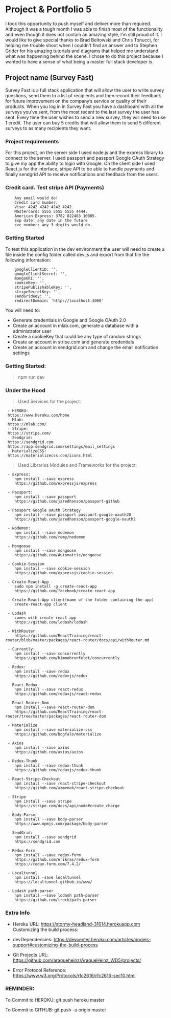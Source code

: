 # Project & Portfolio 5
I took this opportunity to push myself and deliver more than required. Although it was a tough month I was able to finish most of the functionality and even though it does not contain an amazing style, I’m still proud of it. I would like to give special thanks to Brad Beltowski and Chris Tonucci, for helping me trouble shoot when I couldn't find an answer and to Stephen Grider for his amazing tutorials and diagrams that helped me understand what was happening behind the scene. I chose to do this project because I wanted to have a sense of what being a master full stack developer is. 

## Project name (Survey Fast)
Survey Fast is a full stack application that will allow the user to write survey questions, send them to a list of recipients and then record their feedback for future improvement on the company’s service or quality of their products. When you log in in Survey Fast you have a dashboard with all the surveys you’ve sent, from the most recent to the last survey the user has sent. Every time the user wishes to send a new survey, they will need to use 1 credit.  The user can buy 5 credits that will allow them to send 5 different surveys to as many recipients they want. 

### Project requirements
For this project, on the server side I used node.js and the express library to connect to the server. I used passport and passport Google OAuth Strategy to give my app the ability to login with Google. On the client side I used React.js for the interface, stripe API to be able to handle payments and finally sendgrid API to receive notifications and feedback from the users.  

### Credit card. Test stripe API (Payments)
        Any email would do!
        Credit card number:
        Visa: 4242 4242 4242 4242.
        Mastercard: 5555 5555 5555 4444.
        American Express: 3782 822463 10005.
        Exp date: any date in the future
        cvc number: any 3 digits would do.


### Getting Started
To test this application in the dev environment the user will need to create a file inside the config folder called dev.js and export from that file the following information: 

        
        googleClientID: '',
        googleClientSecret: '',
        mongoURI: '',
        cookieKey: '',
        stripePublishableKey: '',
        stripeSecretKey: '',
        sendGridKey: '',
        redirectDomain: 'http://localhost:3000'
        

You will need to:
- Generate credentials in Google and Google OAuth 2.0
- Create an account in mlab.com, generate a database with a administrator user
- Create a cookieKey that could be any type of random strings
- Create an account in stripe.com and generate credentials
- Create an account in sendgrid.com and change the email notification settings 

### Getting Started: 
> npm run dev

### Under the Hood
> Used Services for the project:

     - HEROKU:
     https://www.heroku.com/home
     - Mlab: 
     https://mlab.com/
     - Stripe:
     https://stripe.com/
     - Sendgrid:
     https://sendgrid.com
     https://app.sendgrid.com/settings/mail_settings
     - MaterializeCSS:
     https://materializecss.com/icons.html

> Used Libraries Modules and Frameworks for the project:

     - Express:
        npm install --save express
        https://github.com/expressjs/express

     - Passport:
        npm install --save passport 
        https://github.com/jaredhanson/passport-github

     - Passport Google OAuth Strategy
        npm install --save passport passport-google-oauth20 
        https://github.com/jaredhanson/passport-google-oauth2

     - Nodemon:
        npm install --save nodemon
        https://github.com/remy/nodemon

     - Mongoose
        npm install --save mongoose
        https://github.com/Automattic/mongoose

     - Cookie-Session
        npm install --save cookie-session
        https://github.com/expressjs/cookie-session

     - Create-React-App
        sudo npm install -g create-react-app
        https://github.com/facebook/create-react-app

     - Create-React-App client(name of the folder containing the app)
        create-react-app client
    
     - Lodash
        comes with create react app
        https://github.com/lodash/lodash
     
     - WithRouter
        https://github.com/ReactTraining/react-router/blob/master/packages/react-router/docs/api/withRouter.md

     - Currently:
        npm install --save concurrently
        https://github.com/kimmobrunfeldt/concurrently
        
     - Redux:
        npm install --save redux
        https://github.com/reduxjs/redux

     - React-Redux
        npm install --save react-redux
        https://github.com/reduxjs/react-redux

     - React-Router-Dom
        npm install --save react-router-dom
        https://github.com/ReactTraining/react-router/tree/master/packages/react-router-dom

     - Materialize
        npm install --save materialize-css
        https://github.com/Dogfalo/materialize

     - Axios
        npm install --save axios
        https://github.com/axios/axios 

     - Redux-Thunk
        npm install --save redux-thunk
        https://github.com/reduxjs/redux-thunk

     - React-Stripe-Checkout
        npm install --save react-stripe-checkout
        https://github.com/azmenak/react-stripe-checkout

     - Stripe
        npm install --save stripe
        https://stripe.com/docs/api/node#create_charge

     - Body-Parser
        npm install --save body-parser
        https://www.npmjs.com/package/body-parser
    
     - SendGrid:
        npm install --save sendgrid
        https://sendgrid.com
    
     - Redux-Form
        npm install --save redux-form
        https://github.com/erikras/redux-form
        https://redux-form.com/7.4.2/

     - Localtunnel
        npm install -save localtunnel
        https://localtunnel.github.io/www/

     - Lodash path-parser
        npm install --save lodash path-parser
        https://github.com/troch/path-parser

### Extra Info

- Heroku URL: https://stormy-headland-31614.herokuapp.com
  Customizing the build process:
- devDependencies:
  https://devcenter.heroku.com/articles/nodejs-support#customizing-the-build-process
 
 - Git Projects URL: https://github.com/araqueheinz/AraqueHeinz_WD5/projects/

 - Error Protocol Reference: https://www.w3.org/Protocols/rfc2616/rfc2616-sec10.html 

### REMINDER:

To Commit to HEROKU: git push heroku master

To Commit to GITHUB: git push -u origin master


 
